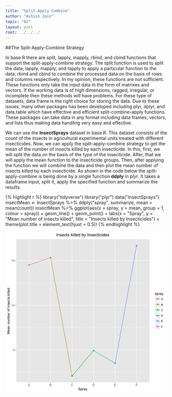 ```yaml
---
title: "Split-Apply-Combine"
author: "Ashish Jain"
topic: "02"
layout: post
root: ../../../
---
```


##The Split-Apply-Combine Strategy

In base R there are split, lapply, mapply, rbind, and cbind functions that support the split-apply-combine strategy. The split function is used to split the data; lapply, mapply, and tapply to apply a particular function to the data; rbind and cbind to combine the processed data on the basis of rows and columns respectively. In my opinion, these functions are not sufficient. These functions only take the input data in the form of matrixes and vectors. If the working data is of high dimensions, ragged, irregular, or incomplete then these methods will have problems. For these type of datasets, data frame is the right choice for storing the data. Due to these issues, many other packages has been developed including plyr, dplyr, and data.table which have effective and efficient split-combine-apply functions. These packages can take data in any format including data frames, vectors, and lists thus making data handling very easy and effective.

We can use the **InsectSprays** dataset in base R. This dataset consists of the count of the insects in agricultural experimental units treated with different insecticides. Now, we can apply the split-apply-combine strategy to get the mean of the number of insects killed by each insecticide. In this, first, we will split the data on the basis of the type of the insecticide. After, that we will apply the mean function to the insecticide groups. Then, after applying the function we will combine the data and then plot the mean number of insects killed by each insecticide. As shown in the code below the split-apply-combine is being done by a single function **ddply** in *plyr*. It takes a dataframe input, split it, apply the specified function and summarize the results.


{% highlight r %}
library("tidyverse")
library("plyr")
data("InsectSprays")
insectMean <- InsectSprays %>% ddply("spray", summarize, mean = mean(count))
insectMean %>% ggplot(aes(x = spray, y = mean, group = 1, colour = spray)) + 
    geom_line() + geom_point() + labs(x = "Spray", y = "Mean number of insects killed", 
    title = "Insects killed by Insecticides") + theme(plot.title = element_text(hjust = 0.5))
{% endhighlight %}

![center](../figure/02/JainAshish-unnamed-chunk-1-1.png)
